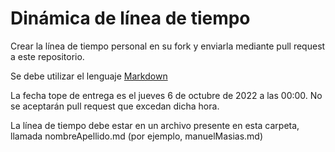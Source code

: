 # Dinámica de línea de tiempo

Crear la línea de tiempo personal en su fork y enviarla mediante pull request a este repositorio.

Se debe utilizar el lenguaje [Markdown](https://markdown.es/sintaxis-markdown/)

La fecha tope de entrega es el jueves 6 de octubre de 2022 a las 00:00. No se aceptarán pull request que excedan dicha hora.

La línea de tiempo debe estar en un archivo presente en esta carpeta, llamada nombreApellido.md (por ejemplo, manuelMasias.md)
